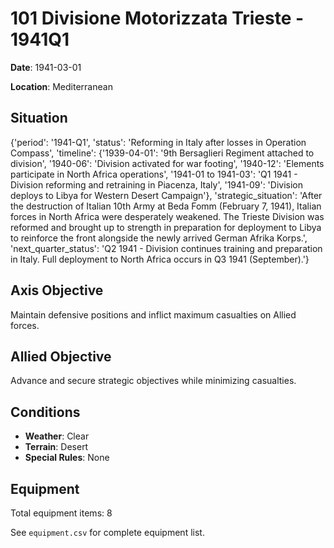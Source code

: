 # 101 Divisione Motorizzata Trieste - 1941Q1

**Date**: 1941-03-01

**Location**: Mediterranean

## Situation

{'period': '1941-Q1', 'status': 'Reforming in Italy after losses in Operation Compass', 'timeline': {'1939-04-01': '9th Bersaglieri Regiment attached to division', '1940-06': 'Division activated for war footing', '1940-12': 'Elements participate in North Africa operations', '1941-01 to 1941-03': 'Q1 1941 - Division reforming and retraining in Piacenza, Italy', '1941-09': 'Division deploys to Libya for Western Desert Campaign'}, 'strategic_situation': 'After the destruction of Italian 10th Army at Beda Fomm (February 7, 1941), Italian forces in North Africa were desperately weakened. The Trieste Division was reformed and brought up to strength in preparation for deployment to Libya to reinforce the front alongside the newly arrived German Afrika Korps.', 'next_quarter_status': 'Q2 1941 - Division continues training and preparation in Italy. Full deployment to North Africa occurs in Q3 1941 (September).'}

## Axis Objective

Maintain defensive positions and inflict maximum casualties on Allied forces.

## Allied Objective

Advance and secure strategic objectives while minimizing casualties.

## Conditions

- **Weather**: Clear
- **Terrain**: Desert
- **Special Rules**: None

## Equipment

Total equipment items: 8

See `equipment.csv` for complete equipment list.
